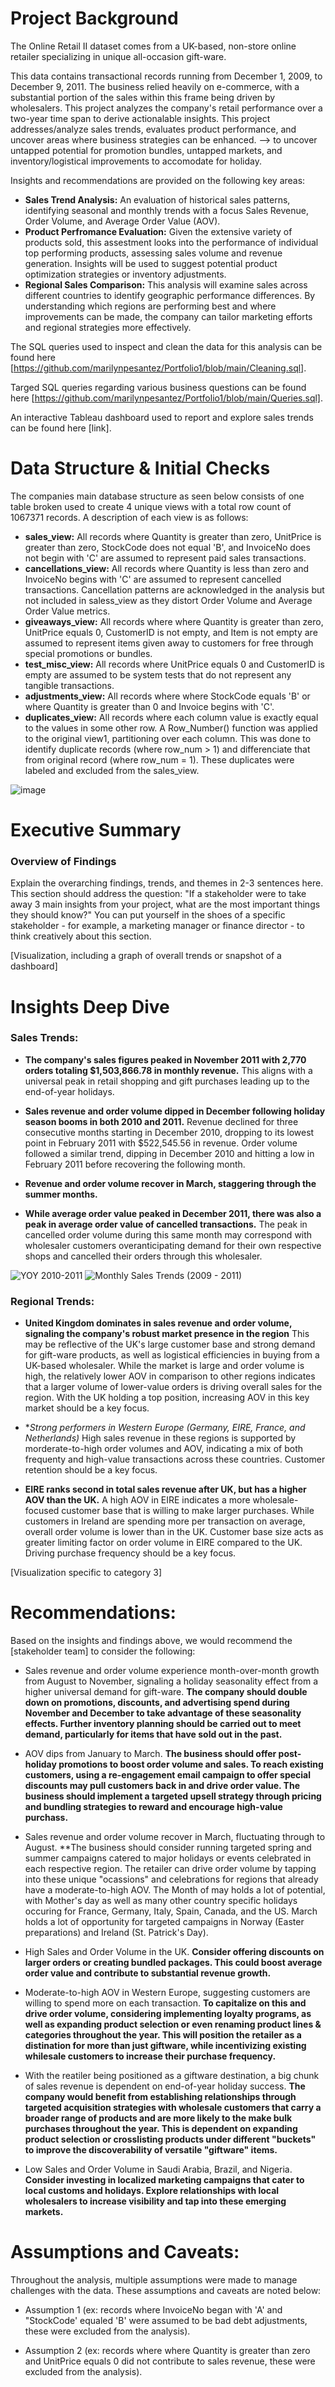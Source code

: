 # Project Background
The Online Retail II dataset comes from a UK-based, non-store online retailer specializing in unique all-occasion gift-ware. 

This data contains transactional records running from December 1, 2009, to December 9, 2011. The business relied heavily on e-commerce, with a substantial portion of the sales within this frame being driven by wholesalers. This project analyzes the company's retail performance over a two-year time span to derive actionalable insights. This project addresses/analyze sales trends, evaluates product performance, and uncover areas where business strategies can be enhanced. --> to uncover untapped potential for promotion bundles, untapped markets, and inventory/logistical improvements to accomodate for holiday.

Insights and recommendations are provided on the following key areas:

- **Sales Trend Analysis:** An evaluation of historical sales patterns, identifying seasonal and monthly trends with a focus Sales Revenue, Order Volume, and Average Order Value (AOV).
- **Product Perfromance Evaluation:** Given the extensive variety of products sold, this assestment looks into the performance of individual top performing products, assessing sales volume and revenue generation. Insights will be used to suggest potential product optimization strategies or inventory adjustments.
- **Regional Sales Comparison:** This analysis will examine sales across different countries to identify geographic performance differences. By understanding which regions are performing best and where improvements can be made, the company can tailor marketing efforts and regional strategies more effectively.

The SQL queries used to inspect and clean the data for this analysis can be found here [https://github.com/marilynpesantez/Portfolio1/blob/main/Cleaning.sql].

Targed SQL queries regarding various business questions can be found here [https://github.com/marilynpesantez/Portfolio1/blob/main/Queries.sql].

An interactive Tableau dashboard used to report and explore sales trends can be found here [link].


# Data Structure & Initial Checks

The companies main database structure as seen below consists of one table broken used to create 4 unique views with a total row count of 1067371 records. A description of each view is as follows:
- **sales_view:** All records where Quantity is greater than zero, UnitPrice is greater than zero, StockCode does not equal 'B', and InvoiceNo does not begin with 'C' are assumed to represent paid sales transactions.
- **cancellations_view:** All records where Quantity is less than zero and InvoiceNo begins with 'C' are assumed to represent cancelled transactions. Cancellation patterns are acknowledged in the analysis but not included in saless_view as they distort Order Volume and Average Order Value metrics.
- **giveaways_view:** All records where where Quantity is greater than zero, UnitPrice equals 0, CustomerID is not empty, and Item is not empty are assumed to represent items given away to customers for free through special promotions or bundles.
- **test_misc_view:** All records where UnitPrice equals 0 and CustomerID is empty are assumed to be system tests that do not represent any tangible transactions.
- **adjustments_view:** All records where where StockCode equals 'B' or where Quantity is greater than 0 and Invoice begins with 'C'.
- **duplicates_view:** All records where each column value is exactly equal to the values in some other row. A Row_Number() function was applied to the original view1, partitioning over each column. This was done to identify duplicate records (where row_num > 1) and differenciate that from original record (where row_num = 1). These duplicates were labeled and excluded from the sales_view.

![image](https://github.com/user-attachments/assets/118714a4-6836-44be-9bba-ed9fbd1fdf86)

# Executive Summary

### Overview of Findings

Explain the overarching findings, trends, and themes in 2-3 sentences here. This section should address the question: "If a stakeholder were to take away 3 main insights from your project, what are the most important things they should know?" You can put yourself in the shoes of a specific stakeholder - for example, a marketing manager or finance director - to think creatively about this section.

[Visualization, including a graph of overall trends or snapshot of a dashboard]



# Insights Deep Dive
### Sales Trends:

* **The company's sales figures peaked in November 2011 with 2,770 orders totaling $1,503,866.78 in monthly revenue.** This aligns with a universal peak in retail shopping and gift purchases leading up to the end-of-year holidays.
  
* **Sales revenue and order volume dipped in December following holiday season booms in both 2010 and 2011.** Revenue declined for three consecutive months starting in December 2010, dropping to its lowest point in February 2011 with $522,545.56 in revenue. Order volume followed a similar trend, dipping in December 2010 and hitting a low in February 2011 before recovering the following month. 
  
* **Revenue and order volume recover in March, staggering through the summer months.**
  
* **While average order value peaked in December 2011, there was also a peak in average order value of cancelled transactions.** The peak in cancelled order volume during this same month may correspond with wholesaler customers overanticipating demand for their own respective shops and cancelled their orders through this wholesaler.

![YOY 2010-2011](https://github.com/user-attachments/assets/e41cd7fd-b838-43ad-ad0e-bb73de3bfa72)
![Monthly Sales Trends (2009 - 2011)](https://github.com/user-attachments/assets/fb8c035e-911e-46ef-8e36-1b7db026d929)


### Regional Trends:

* **United Kingdom dominates in sales revenue and order volume, signaling the company's robust market presence in the region** This may be reflective of the UK's large customer base and strong demand for gift-ware products, as well as logistical efficiencies in buying from a UK-based wholesaler. While the market is large and order volume is high, the relatively lower AOV in comparison to other regions indicates that a larger volume of lower-value orders is driving overall sales for the region. With the UK holding a top position, increasing AOV in this key market should be a key focus.
  
* **Strong performers in Western Europe (Germany, EIRE, France, and Netherlands)* High sales revenue in these regions is supported by morderate-to-high order volumes and AOV, indicating a mix of both frequenty and high-value transactions across these countries. Customer retention should be a key focus. 
  
* **EIRE ranks second in total sales revenue after UK, but has a higher AOV than the UK.** A high AOV in EIRE indicates a more wholesale-focused customer base that is willing to make larger purchases. While customers in Ireland are spending more per transaction on average, overall order volume is lower than in the UK. Customer base size acts as greater limiting factor on order volume in EIRE compared to the UK. Driving purchase frequency should be a key focus.


[Visualization specific to category 3]



# Recommendations:

Based on the insights and findings above, we would recommend the [stakeholder team] to consider the following: 

* Sales revenue and order volume experience month-over-month growth from August to November, signaling a holiday seasonality effect from a higher universal demand for gift-ware. **The company should double down on promotions, discounts, and advertising spend during November and December to take advantage of these seasonality effects. Further inventory planning should be carried out to meet demand, particularly for items that have sold out in the past.**
  
* AOV dips from January to March. **The business should offer post-holiday promotions to boost order volume and sales. To reach existing customers, using a re-engagement email campaign to offer special discounts may pull customers back in and drive order value. The business should implement a targeted upsell strategy through pricing and bundling strategies to reward and encourage high-value purchass.**
  
* Sales revenue and order volume recover in March, fluctuating through to August. **The business should consider running targeted spring and summer campaigns catered to major holidays or events celebrated in each respective region. The retailer can drive order volume by tapping into these unique "ocassions" and celebrations for regions that already have a moderate-to-high AOV. The Month of may holds a lot of potential, with Mother's day as well as many other country specific holidays occuring for France, Germany, Italy, Spain, Canada, and the US. March holds a lot of opportunity for targeted campaigns in Norway (Easter preparations) and Ireland (St. Patrick's Day).
  
* High Sales and Order Volume in the UK. **Consider offering discounts on larger orders or creating bundled packages. This could boost average order value and contribute to substantial revenue growth.**
  
* Moderate-to-high AOV in Western Europe, suggesting customers are willing to spend more on each transaction. **To capitalize on this and drive order volume, considering implementing loyalty programs, as well as expanding product selection or even renaming product lines & categories throughout the year. This will position the retailer as a distination for more than just giftware, while incentivizing existing whilesale customers to increase their purchase frequency.**

* With the reatiler being positioned as a giftware destination, a big chunk of sales revenue is dependent on end-of-year holiday success. **The company would  benefit from establishing relationships through targeted acquisition strategies with wholesale customers that carry a broader range of products and are more likely to the make bulk purchases throughout the year. This is dependent on expanding product selection or crosslisting products under different "buckets" to improve the discoverability of versatile "giftware" items.**

* Low Sales and Order Volume in Saudi Arabia, Brazil, and Nigeria. **Consider investing in localized marketing campaigns that cater to local customs and holidays. Explore relationships with local wholesalers to increase visibility and tap into these emerging markets.**

# Assumptions and Caveats:

Throughout the analysis, multiple assumptions were made to manage challenges with the data. These assumptions and caveats are noted below:

* Assumption 1 (ex: records where InvoiceNo began with 'A' and "StockCode' equaled 'B' were assumed to be bad debt adjustments, these were excluded from the analysis).
  
* Assumption 2 (ex: records where where Quantity is greater than zero and UnitPrice equals 0 did not contribute to sales revenue, these were excluded from the analysis). 
